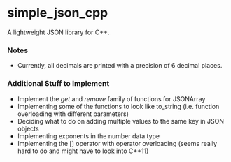 # simple_json_cpp

A lightweight JSON library for C++.

### Notes

* Currently, all decimals are printed with a precision of 6 decimal places.

### Additional Stuff to Implement

* Implement the *get* and *remove* family of functions for JSONArray
* Implementing some of the functions to look like to_string (i.e. function
  overloading with different parameters)
* Deciding what to do on adding multiple values to the same key in JSON objects
* Implementing exponents in the number data type
* Implementing the [] operator with operator overloading (seems really hard to
do and might have to look into C++11)